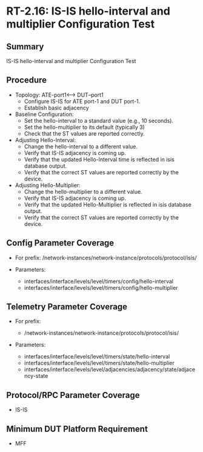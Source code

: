 # RT-2.16: IS-IS hello-interval and multiplier Configuration Test

## Summary

IS-IS hello-interval and multiplier Configuration Test

## Procedure

* Topology: ATE-port1<—> DUT–port1
    * Configure IS-IS for ATE port-1 and DUT port-1. 
    * Establish basic adjacency
* Baseline Configuration:
    * Set the hello-interval to a standard value (e.g., 10 seconds).
    * Set the hello-multiplier to its default (typically 3) 
    * Check that the ST values are reported correctly.
* Adjusting Hello-Interval:
    * Change the hello-interval to a different value.
    * Verify that IS-IS adjacency is coming up.
    * Verify that the updated Hello-Interval time is reflected in isis database output. 
    * Verify that the correct ST values are reported correctly by the device.
* Adjusting Hello-Multiplier:
    * Change the hello-multiplier to a different value.
    * Verify that IS-IS adjacency is coming up.
    * Verify that the updated Hello-Multiplier is reflected in isis database output. 
    * Verify that the correct ST values are reported correctly by the device.

## Config Parameter Coverage

* For prefix: /network-instances/network-instance/protocols/protocol/isis/

* Parameters:

    * interfaces/interface/levels/level/timers/config/hello-interval
    * interfaces/interface/levels/level/timers/config/hello-multiplier

## Telemetry Parameter Coverage

* For prefix: 

    * /network-instances/network-instance/protocols/protocol/isis/

* Parameters:

    * interfaces/interface/levels/level/timers/state/hello-interval
    * interfaces/interface/levels/level/timers/state/hello-multiplier
    * interfaces/interface/levels/level/adjacencies/adjacency/state/adjacency-state

## Protocol/RPC Parameter Coverage

* IS-IS


## Minimum DUT Platform Requirement

* MFF
